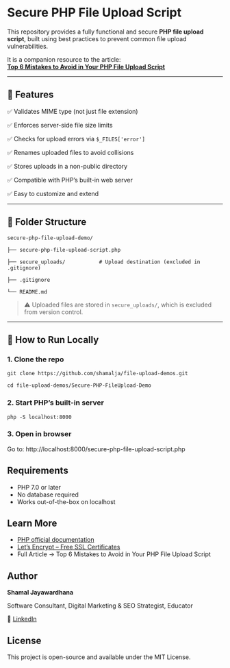 # Secure PHP File Upload Script

This repository provides a fully functional and secure **PHP file upload script**, built using best practices to prevent common file upload vulnerabilities.

It is a companion resource to the article:  
**[Top 6 Mistakes to Avoid in Your PHP File Upload Script](https://yourwebsite.com/php-file-upload-script-mistakes)**  

---

## 🔐 Features

✅ Validates MIME type (not just file extension)

✅ Enforces server-side file size limits

✅ Checks for upload errors via `$_FILES['error']`

✅ Renames uploaded files to avoid collisions

✅ Stores uploads in a non-public directory

✅ Compatible with PHP’s built-in web server

✅ Easy to customize and extend

---

## 📂 Folder Structure

`secure-php-file-upload-demo/`

`├── secure-php-file-upload-script.php`

`├── secure_uploads/           # Upload destination (excluded in .gitignore)`

`├── .gitignore`

`└── README.md`


> ⚠️ Uploaded files are stored in `secure_uploads/`, which is excluded from version control.

---

## 🚀 How to Run Locally

### 1. Clone the repo

`git clone https://github.com/shamalja/file-upload-demos.git`

`cd file-upload-demos/Secure-PHP-FileUpload-Demo`

### 2. Start PHP’s built-in server

`php -S localhost:8000`

### 3. Open in browser

Go to: http://localhost:8000/secure-php-file-upload-script.php

## Requirements

- PHP 7.0 or later
- No database required
- Works out-of-the-box on localhost

## Learn More

- [PHP official documentation](https://www.php.net/manual/en/features.file-upload.php)
- [Let’s Encrypt – Free SSL Certificates](https://letsencrypt.org/)
- Full Article → Top 6 Mistakes to Avoid in Your PHP File Upload Script

## Author

**Shamal Jayawardhana**

Software Consultant, Digital Marketing & SEO Strategist, Educator

🔗 [LinkedIn](www.linkedin.com/in/shamal-jayawardhana)

## License

This project is open-source and available under the MIT License.
